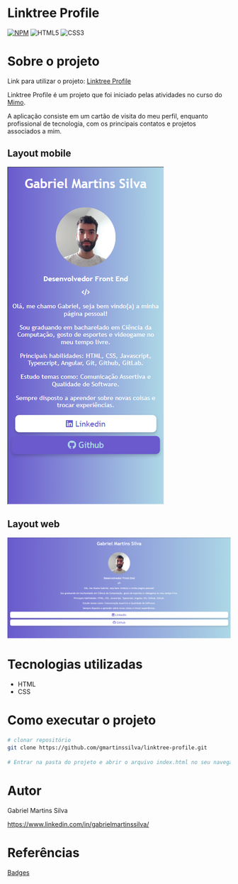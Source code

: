 # Linktree Profile
[![NPM](https://img.shields.io/npm/l/react)](https://github.com/gmartinssilva/linktree-profile/blob/main/LICENSE)
![HTML5](https://img.shields.io/badge/html5-%23E34F26.svg?style=for-the-badge&logo=html5&logoColor=white)
![CSS3](https://img.shields.io/badge/css3-%231572B6.svg?style=for-the-badge&logo=css3&logoColor=white)

# Sobre o projeto

Link para utilizar o projeto: [Linktree Profile](https://linktreeprofilegabrielmartinssilva.netlify.app/)

Linktree Profile é um projeto que foi iniciado pelas atividades no curso do [Mimo](https://mimo.org/).

A aplicação consiste em um cartão de visita do meu perfil, enquanto profissional de tecnologia, com os principais contatos e projetos associados a mim.



## Layout mobile
![Layout Mobile](./Assets/layout-mobile.png)

## Layout web
![Layout Web](./Assets/layout-web.png)


# Tecnologias utilizadas
- HTML
- CSS

# Como executar o projeto
```bash
# clonar repositório
git clone https://github.com/gmartinssilva/linktree-profile.git

# Entrar na pasta do projeto e abrir o arquivo index.html no seu navegador
```

# Autor

Gabriel Martins Silva

https://www.linkedin.com/in/gabrielmartinssilva/

# Referências

[Badges](https://github.com/Ileriayo/markdown-badges)

